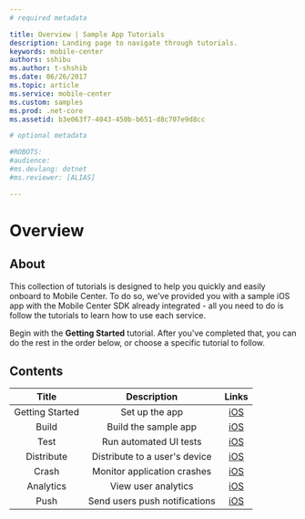```yaml
---
# required metadata

title: Overview | Sample App Tutorials
description: Landing page to navigate through tutorials.
keywords: mobile-center
authors: sshibu
ms.author: t-shshib
ms.date: 06/26/2017
ms.topic: article
ms.service: mobile-center
ms.custom: samples
ms.prod: .net-core
ms.assetid: b3e063f7-4043-450b-b651-d8c707e9d8cc

# optional metadata

#ROBOTS:
#audience:
#ms.devlang: dotnet
#ms.reviewer: [ALIAS]

---
```



# Overview

## About
This collection of tutorials is designed to help you quickly and easily onboard to Mobile Center. To do so, we've provided you with a sample iOS app with the Mobile Center SDK already integrated - all you need to do is follow the tutorials to learn how to use each service.

Begin with the **Getting Started** tutorial. After you've completed that, you can do the rest in the order below, or choose a specific tutorial to follow.

## Contents
| Title       | Description     |Links  |
|:-------------:|:-------------:|:-----:|
| Getting Started  | Set up the app | [iOS](getting-started.md)|
| Build    | Build the sample app | [iOS](build.md)|
| Test    | Run automated UI tests |   [iOS](test.md)|
| Distribute| Distribute to a user's device |   [iOS](distribute.md) |
| Crash   | Monitor application crashes | [iOS](crashes.md)|
| Analytics  | View user analytics | [iOS](analytics.md)|
| Push   | Send users push notifications | [iOS](push.md)|
